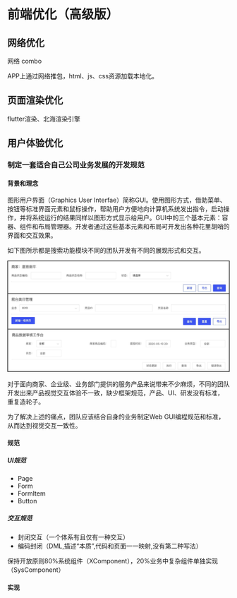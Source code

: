 # 前端优化（高级版）

## 网络优化

网络 combo

APP上通过网络推包，html、js、css资源加载本地化。

## 页面渲染优化

flutter渲染、北海渲染引擎

## 用户体验优化

### 制定一套适合自己公司业务发展的开发规范

#### 背景和理念

图形用户界面（Graphics User Interfae）简称GUI。使用图形方式，借助菜单、按钮等标准界面元素和鼠标操作，帮助用户方便地向计算机系统发出指令，启动操作，并将系统运行的结果同样以图形方式显示给用户。GUI中的三个基本元素：容器、组件和布局管理器。开发者通过这些基本元素和布局可开发出各种花里胡哨的界面和交互效果。

如下图所示都是搜索功能模块不同的团队开发有不同的展现形式和交互。

![](./8ed437ee-0b1b-493a-a918-94fbfa4adf28.jpg)

对于面向商家、企业级、业务部门提供的服务产品来说带来不少麻烦，不同的团队开发出来产品视觉交互体验不一致，缺少框架规范，产品、UI、研发没有标准，重复造轮子。

为了解决上述的痛点，团队应该结合自身的业务制定Web GUI编程规范和标准，从而达到视觉交互一致性。

#### 规范

##### UI规范

* Page
* Form
* FormItem
* Button

##### 交互规范

* 封闭交互（一个体系有且仅有一种交互）
* 编码封闭（DML,描述“本质”,代码和页面一一映射,没有第二种写法）

保持开放原则80%系统组件（XComponent），20%业务中复杂组件单独实现（SysComponent）

#### 实现



	

	

	

 